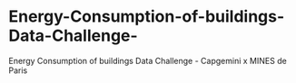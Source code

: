 # Energy-Consumption-of-buildings-Data-Challenge-
Energy Consumption of buildings Data Challenge - Capgemini x MINES de Paris
